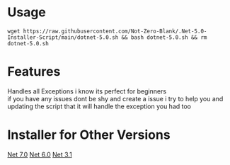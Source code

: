 # Usage
```wget https://raw.githubusercontent.com/Not-Zero-Blank/.Net-5.0-Installer-Script/main/dotnet-5.0.sh && bash dotnet-5.0.sh && rm dotnet-5.0.sh```
# Features
Handles all Exceptions i know its perfect for beginners<br />
if you have any issues dont be shy and create a issue i try to help you and updating the script that it will handle the exception you had too
# Installer for Other Versions
[Net 7.0](https://github.com/Not-Zero-Blank/.Net-7.0-Installer-Script)
[Net 6.0](https://github.com/Not-Zero-Blank/.Net-6.0-Installer-Script)
[Net 3.1](https://github.com/Not-Zero-Blank/.Net-3.1-Installer-Script)

